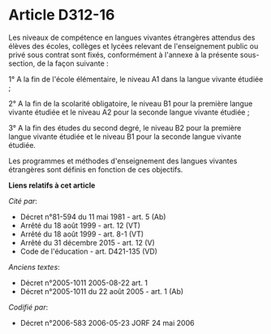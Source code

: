 # Article D312-16

Les niveaux de compétence en langues vivantes étrangères attendus des élèves des écoles, collèges et lycées relevant de
l'enseignement public ou privé sous contrat sont fixés, conformément à l'annexe à la présente sous-section, de la façon
suivante :

1° A la fin de l'école élémentaire, le niveau A1 dans la langue vivante étudiée ;

2° A la fin de la scolarité obligatoire, le niveau B1 pour la première langue vivante étudiée et le niveau A2 pour la seconde
langue vivante étudiée ;

3° A la fin des études du second degré, le niveau B2 pour la première langue vivante étudiée et le niveau B1 pour la seconde
langue vivante étudiée.

Les programmes et méthodes d'enseignement des langues vivantes étrangères sont définis en fonction de ces objectifs.

**Liens relatifs à cet article**

_Cité par_:

  - Décret n°81-594 du 11 mai 1981 - art. 5 (Ab)
  - Arrêté du 18 août 1999 - art. 12 (VT)
  - Arrêté du 18 août 1999 - art. 8-1 (VT)
  - Arrêté du 31 décembre 2015 - art. 12 (V)
  - Code de l'éducation - art. D421-135 (VD)

_Anciens textes_:

  - Décret n°2005-1011 2005-08-22 art. 1
  - Décret n°2005-1011 du 22 août 2005 - art. 1 (Ab)

_Codifié par_:

  - Décret n°2006-583 2006-05-23 JORF 24 mai 2006
